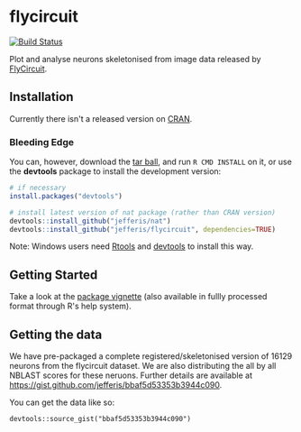 # flycircuit
[![Build Status](https://travis-ci.org/jefferis/flycircuit.svg)](https://travis-ci.org/jefferis/flycircuit)

Plot and analyse neurons skeletonised from image data released by 
[FlyCircuit](http://flycircuit.tw).

## Installation
Currently there isn't a released version on [CRAN](http://cran.r-project.org/).

### Bleeding Edge
You can, however, download the [tar ball](https://github.com/jefferis/flycircuit/tarball/master), and run `R CMD INSTALL` on it, or use the **devtools** package to install the development version:

```r
# if necessary
install.packages("devtools")

# install latest version of nat package (rather than CRAN version)
devtools::install_github("jefferis/nat")
devtools::install_github("jefferis/flycircuit", dependencies=TRUE)
```

Note: Windows users need [Rtools](http://www.murdoch-sutherland.com/Rtools/) and [devtools](http://CRAN.R-project.org/package=devtools) to install this way.

## Getting Started
Take a look at the [package vignette](vignettes/quick-start.Rmd) (also available in fullly processed format through R's help system).

## Getting the data
We have pre-packaged a complete registered/skeletonised version of 16129 neurons from the flycircuit dataset. We are also distributing the all by all NBLAST scores for these neruons. Further details are available at https://gist.github.com/jefferis/bbaf5d53353b3944c090.

You can get the data like so:

```
devtools::source_gist("bbaf5d53353b3944c090")
```
